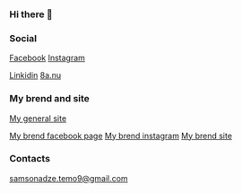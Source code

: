 ### Hi there 👋

### Social
[Facebook](https://www.facebook.com/temo.samsonadze)
[Instagram](https://www.instagram.com/temo_samsonadze/)

[Linkidin](https://www.linkedin.com/in/temo-samsonadze-150a541ab/)
[8a.nu](https://www.8a.nu/user/temo-samsonadze/sportclimbing)

### My brend and site
[My general site](https://climbing.ge/)

[My brend facebook page](https://www.facebook.com/shop.climbing.ge/)
[My brend instagram](https://www.instagram.com/climbing.ge/)
[My brend site](https://shop.climbing.ge/)

### Contacts
samsonadze.temo9@gmail.com

<!--
**temo-123/temo-123** is a ✨ _special_ ✨ repository because its `README.md` (this file) appears on your GitHub profile.

Here are some ideas to get you started:

- 🔭 I’m currently working on ...
- 🌱 I’m currently learning ...
- 👯 I’m looking to collaborate on ...
- 🤔 I’m looking for help with ...
- 💬 Ask me about ...
- 📫 How to reach me: ...
- 😄 Pronouns: ...
- ⚡ Fun fact: ...
-->
